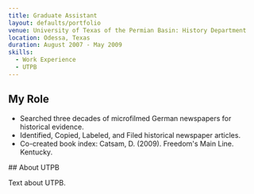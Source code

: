 ```yaml
---
title: Graduate Assistant
layout: defaults/portfolio
venue: University of Texas of the Permian Basin: History Department
location: Odessa, Texas
duration: August 2007 - May 2009
skills:
  - Work Experience
  - UTPB
---
```


## My Role

-	Searched three decades of microfilmed German newspapers for historical evidence.
-	Identified, Copied, Labeled, and Filed historical newspaper articles.
-	Co-created book index: Catsam, D. (2009). Freedom's Main Line. Kentucky.

## About UTPB

Text about UTPB.
